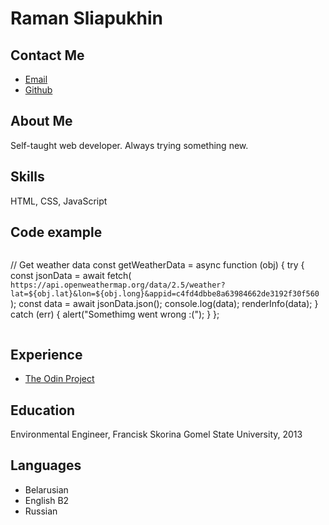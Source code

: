 # Raman Sliapukhin

## Contact Me

- [Email](mailto:rsliapwebd@gmail.com)
- [Github](https://https://github.com/rsliapwebd)

## About Me

Self-taught web developer. Always trying something new.

## Skills

HTML, CSS, JavaScript

## Code example

```

```

// Get weather data
const getWeatherData = async function (obj) {
try {
const jsonData = await fetch(
`https://api.openweathermap.org/data/2.5/weather?lat=${obj.lat}&lon=${obj.long}&appid=c4fd4dbbe8a63984662de3192f30f560`
);
const data = await jsonData.json();
console.log(data);
renderInfo(data);
} catch (err) {
alert("Somethimg went wrong :(");
}
};

```

```

## Experience

- [The Odin Project](https://rsliapwebd.github.io/theodinproject/)

## Education

Environmental Engineer, Francisk Skorina Gomel State University, 2013

## Languages

- Belarusian
- English B2
- Russian
